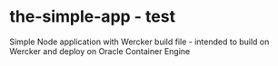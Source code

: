 # the-simple-app - test
Simple Node application with Wercker build file - intended to build on Wercker and deploy on Oracle Container Engine

